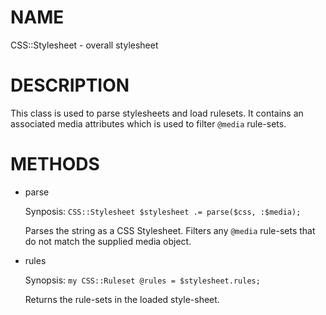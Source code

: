 NAME
====

CSS::Stylesheet - overall stylesheet

DESCRIPTION
===========

This class is used to parse stylesheets and load rulesets. It contains an associated media attributes which is used to filter `@media` rule-sets.

METHODS
=======

  * parse

    Synposis: `CSS::Stylesheet $stylesheet .= parse($css, :$media);`

    Parses the string as a CSS Stylesheet. Filters any `@media` rule-sets that do not match the supplied media object.

  * rules

    Synopsis: `my CSS::Ruleset @rules = $stylesheet.rules;`

    Returns the rule-sets in the loaded style-sheet.

